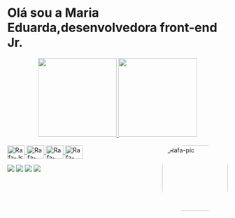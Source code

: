 # Olá sou a Maria Eduarda,desenvolvedora front-end Jr.
<div align="center">
  <a href="https://github.com/mariatheodora">
  <img height="180em" src="https://github-readme-stats.vercel.app/api?username=mariatheodora&show_icons=true&theme=radical&dracula_all_commits=true&count_private=true"/>
  <img height="180em" src="https://github-readme-stats.vercel.app/api/top-langs/?username=mariatheodora&layout=compact&langs_count=7&theme=jolly "/>
</div>
  <div style="display: inline_block"><br>
  <img align="center" alt="Rafa-Js" height="30" width="40" src="https://cdn.jsdelivr.net/gh/devicons/devicon/icons/html5/html5-original-wordmark.svg" >
  <img align="center" alt="Rafa-HTML" height="30" width="40"src="https://cdn.jsdelivr.net/gh/devicons/devicon/icons/css3/css3-original-wordmark.svg" >
  <img align="center" alt="Rafa-CSS" height="30" width="40"src="https://cdn.jsdelivr.net/gh/devicons/devicon/icons/javascript/javascript-original.svg">
 <img align="center" alt="Rafa-CSS" height="30" width="40"src="https://cdn.jsdelivr.net/gh/devicons/devicon/icons/java/java-original-wordmark.svg">
 <img align="right" alt="Rafa-pic" height="150" style="border-radius:50px;" src="https://live.staticflickr.com/65535/51548384277_fc12ec553f_c.jpg">
  
</div>
</div>
</div>
  <div> 
  
  
  <a href="https://instagram.com/dudexpill" target="_blank"><img src="https://img.shields.io/badge/-Instagram-%23E4405F?style=for-the-badge&logo=instagram&logoColor=white" target="_blank"></a>
  <a href = "mariaeduardateodora@gmail.com"><img src="https://img.shields.io/badge/-Gmail-%23333?style=for-the-badge&logo=gmail&logoColor=white" target="_blank"></a>
  <a href="https://www.linkedin.com/in/maria-eduarda-teodora-706324193/" target="_blank"><img src="https://img.shields.io/badge/-LinkedIn-%230077B5?style=for-the-badge&logo=linkedin&logoColor=white" target="_blank"></a> 
   <a href="https://discord.gg/851870828563922974" target="_blank"><img src="https://img.shields.io/badge/Discord-7289DA?style=for-the-badge&logo=discord&logoColor=white" target="_blank"></a> 


  
  
  
  
